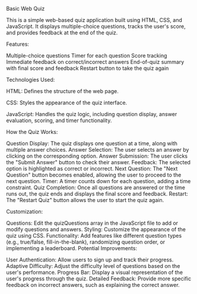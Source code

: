 Basic Web Quiz

This is a simple web-based quiz application built using HTML, CSS, and JavaScript. It displays multiple-choice questions, tracks the user's score, and provides feedback at the end of the quiz.

Features:

Multiple-choice questions
Timer for each question
Score tracking
Immediate feedback on correct/incorrect answers
End-of-quiz summary with final score and feedback
Restart button to take the quiz again

Technologies Used:

HTML: Defines the structure of the web page.

CSS: Styles the appearance of the quiz interface.

JavaScript: Handles the quiz logic, including question display, answer evaluation, scoring, and timer functionality.

How the Quiz Works:

Question Display: The quiz displays one question at a time, along with multiple answer choices.
Answer Selection: The user selects an answer by clicking on the corresponding option.
Answer Submission: The user clicks the "Submit Answer" button to check their answer.
Feedback: The selected option is highlighted as correct or incorrect.
Next Question: The "Next Question" button becomes enabled, allowing the user to proceed to the next question.
Timer: A timer counts down for each question, adding a time constraint.
Quiz Completion: Once all questions are answered or the time runs out, the quiz ends and displays the final score and feedback.
Restart: The "Restart Quiz" button allows the user to start the quiz again.


Customization:

Questions: Edit the quizQuestions array in the JavaScript file to add or modify questions and answers.
Styling: Customize the appearance of the quiz using CSS.
Functionality: Add features like different question types (e.g., true/false, fill-in-the-blank), randomizing question order, or implementing a leaderboard.
Potential Improvements:

User Authentication: Allow users to sign up and track their progress.
Adaptive Difficulty: Adjust the difficulty level of questions based on the user's performance.
Progress Bar: Display a visual representation of the user's progress through the quiz.
Detailed Feedback: Provide more specific feedback on incorrect answers, such as explaining the correct answer.
